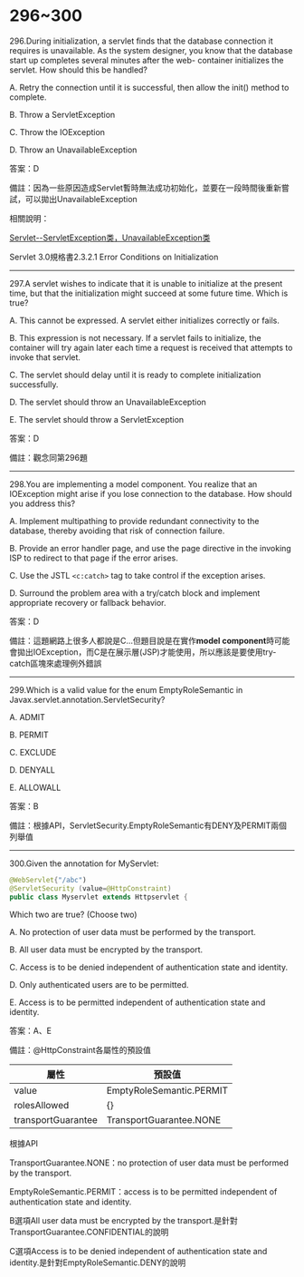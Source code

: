 296~300
========================
296.During initialization, a servlet finds that the database connection it requires is unavailable. As the system
designer, you know that the database start up completes several minutes after the web- container initializes the servlet. How should this be handled?

A. Retry the connection until it is successful, then allow the init() method to complete.

B. Throw a ServletException

C. Throw the IOException

D. Throw an UnavailableException

<!--sec data-title="解析" data-id="section296_2" data-collapse=true ces-->
答案：D

備註：因為一些原因造成Servlet暫時無法成功初始化，並要在一段時間後重新嘗試，可以拋出UnavailableException

相關說明：

[Servlet--ServletException类，UnavailableException类](http://blog.csdn.net/u011794238/article/details/46502471)

Servlet 3.0規格書2.3.2.1 Error Conditions on Initialization
<!--endsec-->

---
297.A servlet wishes to indicate that it is unable to initialize at the present time, but that the initialization might succeed at some future time. Which is true?

A. This cannot be expressed. A servlet either initializes correctly or fails.

B. This expression is not necessary. If a servlet fails to initialize, the container will try again later each time a
request is received that attempts to invoke that servlet.

C. The servlet should delay until it is ready to complete initialization successfully.

D. The servlet should throw an UnavailableException

E. The servlet should throw a ServletException

<!--sec data-title="解析" data-id="section297_2" data-collapse=true ces-->
答案：D

備註：觀念同第296題
<!--endsec-->

---
298.You are implementing a model component. You realize that an IOException might arise if you lose connection to the database. How should you address this?

A. Implement multipathing to provide redundant connectivity to the database, thereby avoiding that risk of
connection failure.

B. Provide an error handler page, and use the page directive in the invoking ISP to redirect to that page if the error arises.

C. Use the JSTL `<c:catch>` tag to take control if the exception arises.

D. Surround the problem area with a try/catch block and implement appropriate recovery or fallback behavior.

<!--sec data-title="解析" data-id="section298_2" data-collapse=true ces-->
答案：D

備註：這題網路上很多人都說是C...但題目說是在實作**model component**時可能會拋出IOException，而C是在展示層(JSP)才能使用，所以應該是要使用try-catch區塊來處理例外錯誤
<!--endsec-->

---
299.Which is a valid value for the enum EmptyRoleSemantic in Javax.servlet.annotation.ServletSecurity?

A. ADMIT

B. PERMIT

C. EXCLUDE

D. DENYALL

E. ALLOWALL

<!--sec data-title="解析" data-id="section299_2" data-collapse=true ces-->
答案：B

備註：根據API，ServletSecurity.EmptyRoleSemantic有DENY及PERMIT兩個列舉值
<!--endsec-->

---
300.Given the annotation for MyServlet:

```java
@WebServlet{"/abc")
@ServletSecurity (value=@HttpConstraint)
public class Myservlet extends Httpservlet {
```

Which two are true? (Choose two)

A. No protection of user data must be performed by the transport.

B. All user data must be encrypted by the transport.

C. Access is to be denied independent of authentication state and identity.

D. Only authenticated users are to be permitted.

E. Access is to be permitted independent of authentication state and identity.

<!--sec data-title="解析" data-id="section300_2" data-collapse=true ces-->
答案：A、E

備註：@HttpConstraint各屬性的預設值

| 屬性 |  預設值 |
| -----| -----|
|value|EmptyRoleSemantic.PERMIT|
|rolesAllowed|{}|
|transportGuarantee|TransportGuarantee.NONE|

根據API

TransportGuarantee.NONE：no protection of user data must be performed by the transport.

EmptyRoleSemantic.PERMIT：access is to be permitted independent of authentication state and identity.

B選項All user data must be encrypted by the transport.是針對TransportGuarantee.CONFIDENTIAL的說明

C選項Access is to be denied independent of authentication state and identity.是針對EmptyRoleSemantic.DENY的說明
<!--endsec-->